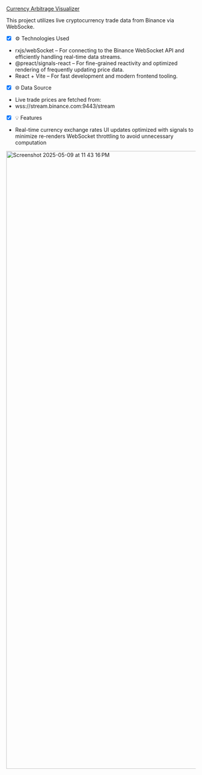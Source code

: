 [Currency Arbitrage Visualizer](https://yelantsevv.github.io/Currency-table/)

This project utilizes live cryptocurrency trade data from Binance via WebSocke.

 - [x] ⚙️ Technologies Used
 - rxjs/webSocket – For connecting to the Binance WebSocket API and efficiently handling real-time data streams.
 - @preact/signals-react – For fine-grained reactivity and optimized rendering of frequently updating price data.
 - React + Vite – For fast development and modern frontend tooling.
 - [x] 🌐 Data Source
  - Live trade prices are fetched from:
  -  wss://stream.binance.com:9443/stream
 - [x] 💡 Features
 - Real-time currency exchange rates
UI updates optimized with signals to minimize re-renders
WebSocket throttling to avoid unnecessary computation
<img width="1643" alt="Screenshot 2025-05-09 at 11 43 16 PM" src="https://github.com/user-attachments/assets/e5569758-d25e-4ec1-a0dd-1dcbc044be5a" />
